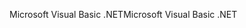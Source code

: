 <span data-ttu-id="686e6-101">Microsoft Visual Basic .NET</span><span class="sxs-lookup"><span data-stu-id="686e6-101">Microsoft Visual Basic .NET</span></span>